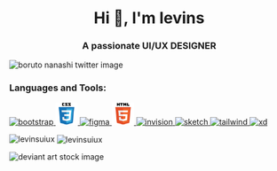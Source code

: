 <h1 align="center">Hi 👋, I'm levins</h1>
<h3 align="center">A passionate UI/UX DESIGNER</h3>

<p align="left">
  <img src="https://pbs.twimg.com/media/GNzE26YXEAA3oZv?format=jpg&name=small" alt="boruto nanashi twitter image" width="100%" height="300">
</p>

<h3 align="left">Languages and Tools:</h3>
<p align="left"> <a href="https://getbootstrap.com" target="_blank" rel="noreferrer"> <img src="https://upload.wikimedia.org/wikipedia/commons/thumb/b/b2/Bootstrap_logo.svg/1280px-Bootstrap_logo.svg.png" alt="bootstrap" width="40" height="40"/> </a> <a href="https://www.w3schools.com/css/" target="_blank" rel="noreferrer"> <img src="https://raw.githubusercontent.com/devicons/devicon/master/icons/css3/css3-original-wordmark.svg" alt="css3" width="40" height="40"/> </a> <a href="https://www.figma.com/" target="_blank" rel="noreferrer"> <img src="https://www.vectorlogo.zone/logos/figma/figma-icon.svg" alt="figma" width="40" height="40"/> </a> <a href="https://www.w3.org/html/" target="_blank" rel="noreferrer"> <img src="https://raw.githubusercontent.com/devicons/devicon/master/icons/html5/html5-original-wordmark.svg" alt="html5" width="40" height="40"/> </a> <a href="https://www.invisionapp.com/" target="_blank" rel="noreferrer"> <img src="https://www.vectorlogo.zone/logos/invisionapp/invisionapp-icon.svg" alt="invision" width="40" height="40"/> </a> <a href="https://www.sketch.com/" target="_blank" rel="noreferrer"> <img src="https://www.vectorlogo.zone/logos/sketchapp/sketchapp-icon.svg" alt="sketch" width="40" height="40"/> </a> <a href="https://tailwindcss.com/" target="_blank" rel="noreferrer"> <img src="https://www.vectorlogo.zone/logos/tailwindcss/tailwindcss-icon.svg" alt="tailwind" width="40" height="40"/> </a> <a href="https://upload.wikimedia.org/wikipedia/commons/thumb/c/c2/Adobe_XD_CC_icon.svg/2101px-Adobe_XD_CC_icon.svg.png" target="_blank" rel="noreferrer"> <img src="https://cdn.worldvectorlogo.com/logos/adobe-xd.svg" alt="xd" width="40" height="40"/> </a> </p>

<p><img align="left" src="https://github-readme-stats.vercel.app/api/top-langs?username=levinsuiux&show_icons=true&locale=en&layout=compact" alt="levinsuiux" /></p>

<p>&nbsp;<img align="center" src="https://github-readme-stats.vercel.app/api?username=levinsuiux&show_icons=true&locale=en" alt="levinsuiux" /></p>

<p align="left">
  <img alt="deviant art stock image" src="https://images-wixmp-ed30a86b8c4ca887773594c2.wixmp.com/f/ad212118-b71d-408b-b411-bea0b0c29f0d/dhnn9fd-3e35b539-1957-479a-9d5c-b50c6c09085c.jpg/v1/fit/w_736,h_335,q_70,strp/final_naruto_x_boruto_ultimate_ninja_storm__by_renacars_dhnn9fd-375w-2x.jpg?token=eyJ0eXAiOiJKV1QiLCJhbGciOiJIUzI1NiJ9.eyJzdWIiOiJ1cm46YXBwOjdlMGQxODg5ODIyNjQzNzNhNWYwZDQxNWVhMGQyNmUwIiwiaXNzIjoidXJuOmFwcDo3ZTBkMTg4OTgyMjY0MzczYTVmMGQ0MTVlYTBkMjZlMCIsIm9iaiI6W1t7ImhlaWdodCI6Ijw9MzM1IiwicGF0aCI6IlwvZlwvYWQyMTIxMTgtYjcxZC00MDhiLWI0MTEtYmVhMGIwYzI5ZjBkXC9kaG5uOWZkLTNlMzViNTM5LTE5NTctNDc5YS05ZDVjLWI1MGM2YzA5MDg1Yy5qcGciLCJ3aWR0aCI6Ijw9NzM2In1dXSwiYXVkIjpbInVybjpzZXJ2aWNlOmltYWdlLm9wZXJhdGlvbnMiXX0._R7A3p45Y-pDLmGKf5aPlEXLG8ZY9O2HYJST-bPLsvg" width="100%" height="300">
</p>
